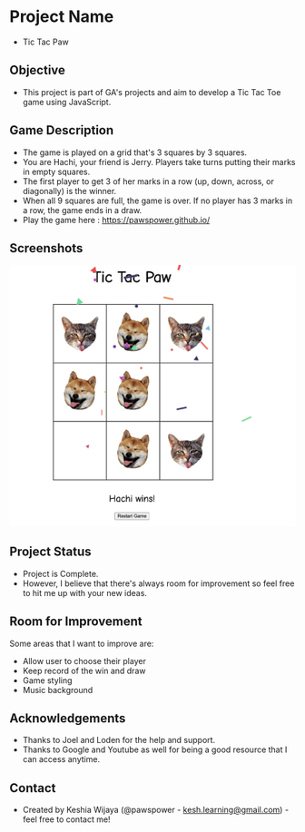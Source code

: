 # Project Name
- Tic Tac Paw

## Objective
- This project is part of GA's projects and aim to develop a Tic Tac Toe game using JavaScript.

## Game Description
- The game is played on a grid that's 3 squares by 3 squares.
- You are Hachi, your friend is Jerry. Players take turns putting their marks in empty squares.
- The first player to get 3 of her marks in a row (up, down, across, or diagonally) is the winner.
- When all 9 squares are full, the game is over. If no player has 3 marks in a row, the game ends in a draw.
- Play the game here : https://pawspower.github.io/

## Screenshots
![](images/screenshot.png)

## Project Status
- Project is Complete.
- However, I believe that there's always room for improvement so feel free to hit me up with your new ideas.

## Room for Improvement
Some areas that I want to improve are:
- Allow user to choose their player
- Keep record of the win and draw
- Game styling
- Music background

## Acknowledgements
- Thanks to Joel and Loden for the help and support.
- Thanks to Google and Youtube as well for being a good resource that I can access anytime.

## Contact
- Created by Keshia Wijaya (@pawspower - kesh.learning@gmail.com) - feel free to contact me!











